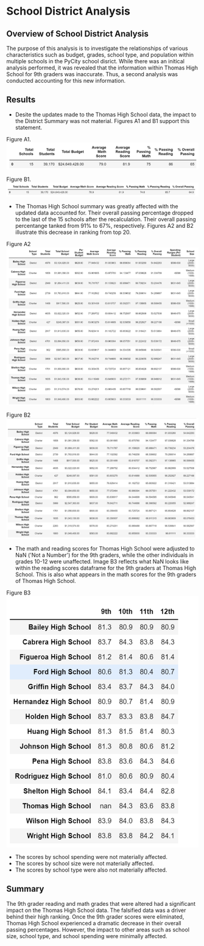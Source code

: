 # School District Analysis
## Overview of School District Analysis
The purpose of this analysis is to investigate the relationships of various characteristics such as budget, grades, school type, and population within multiple schools in the PyCity school disrict. While there was an initical analysis performed, it was revealed that the information within Thomas High School for 9th graders was inaccurate. Thus, a second analysis was conducted accounting for this new information.

## Results
- Desite the updates made to the Thomas High School data, the impact to the District Summary was not material. Figures A1 and B1 support this statement. 

Figure A1.
![This is an image](https://github.com/mshedlosky/School_District_Analysis/blob/main/Resources/District_Summary_Original.PNG)

Figure B1.
![This is an image](https://github.com/mshedlosky/School_District_Analysis/blob/main/Resources/District_Summary_Updated.PNG)

- The Thomas High School summary was greatly affected with the updated data accounted for. Their overall passing percentage dropped to the last of the 15 schools after the recalculation. Their overall passing percentange tanked from 91% to 67%, respectively. Figures A2 and B2 illustrate this decrease in ranking from top 20. 

Figure A2
![This is an image](https://github.com/mshedlosky/School_District_Analysis/blob/main/Resources/School_Summary_AllSchools_Original.PNG)

Figure B2
![This is an image](https://github.com/mshedlosky/School_District_Analysis/blob/main/Resources/School_Summary_AllSchools_Updated.PNG)

- The math and reading scores for Thomas High School were adjusted to NaN ('Not a Number') for the 9th graders, while the other individuals in grades 10-12 were unaffected. Image B3 reflects what NaN looks like within the reading scores dataframe for the 9th graders at Thomas High School. This is also what appears in the math scores for the 9th graders of Thomas High School.

Figure B3
![This is an image](https://github.com/mshedlosky/School_District_Analysis/blob/main/Resources/reading_scores_by_grade_updated.PNG)

- The scores by school spending were not materially affected.
- The scores by school size were not materially affected.
- The scores by school type were also not materially affected. 

## Summary
The 9th grader reading and math grades that were altered had a significant impact on the Thomas High School data. The falsified data was a driver behind their high ranking. Once the 9th grader scores were eliminated, Thomas High School experienced a dramatic decrease in their overall passing percentages. However, the impact to other areas such as school size, school type, and school spending were minimally affected. 
